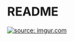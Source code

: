 # README

<a href="https://imgur.com/TqtEwja"><img src="https://i.imgur.com/TqtEwja.png" title="source: imgur.com" /></a>
